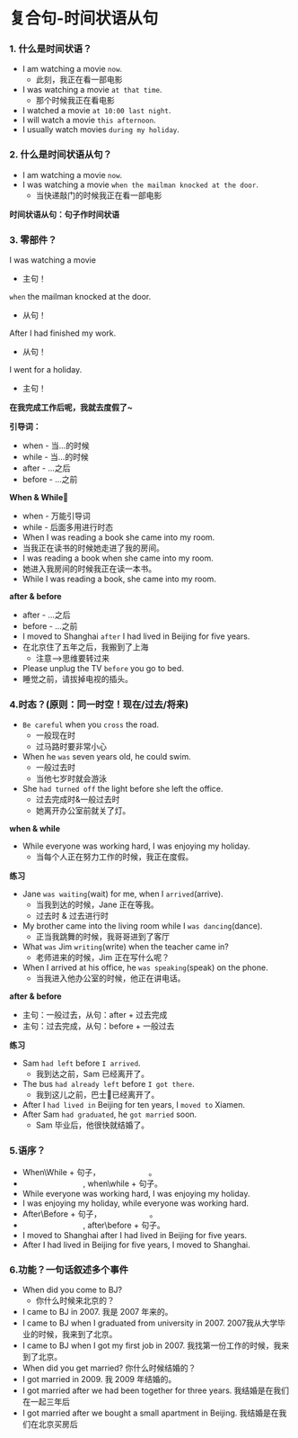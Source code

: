 # 复合句-时间状语从句

### 1. 什么是时间状语？
* I am watching a movie `now`.
  * 此刻，我正在看一部电影
* I was watching a movie `at that time`.
  * 那个时候我正在看电影
* I watched a movie `at 10:00 last night`.
* I will watch a movie `this afternoon`.
* I usually watch movies `during my holiday`.

### 2. 什么是时间状语从句？
* I am watching a movie `now`.
* I was watching a movie `when the mailman knocked at the door`.
  * 当快递敲门的时候我正在看一部电影

**时间状语从句：句子作时间状语**

### 3. 零部件？
I was watching a movie
* 主句！

`when` the mailman knocked at the door.
* 从句！

After I had finished my work.
* 从句！

I went for a holiday.
* 主句！

**在我完成工作后呢，我就去度假了~**

**引导词：**
* when - 当...的时候
* while - 当...的时候
* after - ...之后
* before - ...之前

**When & While**
* when - 万能引导词
* while - 后面多用进行时态
* When I was reading a book she came into my room.
* 当我正在读书的时候她走进了我的房间。
* I was reading a book when she came into my room.
* 她进入我房间的时候我正在读一本书。
* While I was reading a book, she came into my room.

**after & before**
* after - ...之后
* before - ...之前
* I moved to Shanghai `after` I had lived in Beijing for five years.
* 在北京住了五年之后，我搬到了上海
  * 注意-->思维要转过来
* Please unplug the TV `before` you go to bed.
* 睡觉之前，请拔掉电视的插头。

### 4.时态？(原则：同一时空！现在/过去/将来)
* `Be careful` when you `cross` the road.
  * 一般现在时
  * 过马路时要非常小心
* When he `was` seven years old, he could swim.
  * 一般过去时
  * 当他七岁时就会游泳
* She `had turned off` the light before she left the office.
  * 过去完成时&一般过去时
  * 她离开办公室前就关了灯。

**when & while**
* While everyone was working hard, I was enjoying my holiday.
  * 当每个人正在努力工作的时候，我正在度假。

**练习**
* Jane `was waiting`(wait) for me, when I `arrived`(arrive).
  * 当我到达的时候，Jane 正在等我。
  * 过去时 & 过去进行时
* My brother came into the living room while I `was dancing`(dance).
  * 正当我跳舞的时候，我哥哥进到了客厅
* What `was` Jim `writing`(write) when the teacher came in?
  * 老师进来的时候，Jim 正在写什么呢？
* When I arrived at his office, he `was speaking`(speak) on the phone.
  * 当我进入他办公室的时候，他正在讲电话。

**after & before**
* 主句：一般过去，从句：after + 过去完成
* 主句：过去完成，从句：before + 一般过去

**练习**
* Sam `had left` before `I arrived`.
  * 我到达之前，Sam 已经离开了。
* The bus `had already left` before `I got there`.
  * 我到这儿之前，巴士🚌已经离开了。
* After I `had lived in` Beijing for ten years, I `moved to` Xiamen.
* After Sam `had graduated`, he `got married` soon.
  * Sam 毕业后，他很快就结婚了。

### 5.语序？
* When\While + 句子，`            `。
* `               `, when\while + 句子。
* While everyone was working hard, I was enjoying my holiday.
* I was enjoying my holiday, while everyone was working hard.
* After\Before + 句子，`            `。
* `               `, after\before + 句子。
* I moved to Shanghai after I had lived in Beijing for five years.
* After I had lived in Beijing for five years, I moved to Shanghai.

### 6.功能？一句话叙述多个事件
- When did you come to BJ?
  * 你什么时候来北京的？
- I came to BJ in 2007. 我是 2007 年来的。
- I came to BJ when I graduated from university in 2007. 2007我从大学毕业的时候，我来到了北京。
- I came to BJ when I got my first job in 2007.
我找第一份工作的时候，我来到了北京。
- When did you get married? 你什么时候结婚的？
- I got married in 2009. 我 2009 年结婚的。
- I got married after we had been together for three years. 我结婚是在我们在一起三年后
- I got married after we bought a small apartment in Beijing. 我结婚是在我们在北京买房后
